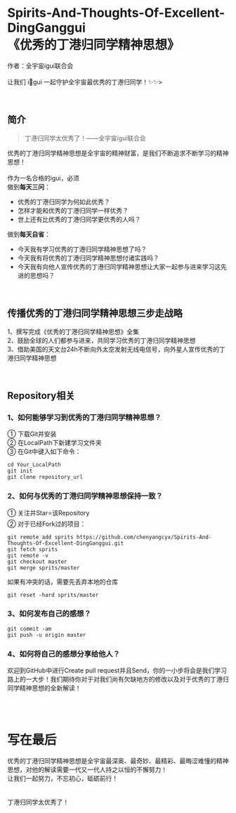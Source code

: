 # Spirits-And-Thoughts-Of-Excellent-DingGanggui<br>《优秀的丁港归同学精神思想》
作者：全宇宙igui联合会<br><br>
让我们 i:sparkling_heart:gui 一起守护全宇宙最优秀的丁港归同学！:sparkles::sparkles:><br>

<br>

## 简介
> 丁港归同学太优秀了！——全宇宙igui联合会

优秀的丁港归同学精神思想是全宇宙的精神财富，是我们不断追求不断学习的精神思想！<br><br>
作为一名合格的igui，必须<br>
做到**每天三问**：<br>
- 优秀的丁港归同学为何如此优秀？<br>
- 怎样才能和优秀的丁港归同学一样优秀？<br>
- 世上还有比优秀的丁港归同学更优秀的人吗？<br>

做到**每天自省**：<br>
- 今天我有学习优秀的丁港归同学精神思想了吗？<br>
- 今天我有将优秀的丁港归同学精神思想付诸实践吗？<br>
- 今天我有向他人宣传优秀的丁港归同学精神思想让大家一起参与进来学习这先进的思想吗？<br>

<br>

## 传播优秀的丁港归同学精神思想三步走战略
1、撰写完成《优秀的丁港归同学精神思想》全集<br>
2、鼓励全球的人们都参与进来，共同学习优秀的丁港归同学精神思想<br>
3、借助美国的天文台24h不断向外太空发射无线电信号，向外星人宣传优秀的丁港归同学精神思想<br>

<br>

## Repository相关
### 1、如何能够学习到优秀的丁港归同学精神思想？
① 下载Git并安装<br>
② 在LocalPath下新建学习文件夹<br>
③ 在Git中键入如下命令：
```
cd Your_LocalPath
git init
git clone repository_url
```
### 2、如何与优秀的丁港归同学精神思想保持一致？
① 关注并Star:star:该Repository<br>
② 对于已经Fork过的项目：
```
git remote add sprits https://github.com/chenyangcyx/Spirits-And-Thoughts-Of-Excellent-DingGanggui.git
git fetch sprits
git remote -v
git checkout master
git merge sprits/master
```
如果有冲突的话，需要先丢弃本地的仓库
```
git reset -hard sprits/master
```
### 3、如何发布自己的感想？
```
git commit -am
git push -u origin master
```
### 4、如何将自己的感想分享给他人？
欢迎到GitHub中进行Create pull request并且Send，你的一小步将会是我们学习路上的一大步！我们期待你对于对我们尚有欠缺地方的修改以及对于优秀的丁港归同学精神思想的全新解读！

<br><br>

# 写在最后
优秀的丁港归同学精神思想是全宇宙最深奥、最奇妙、最精彩、最晦涩难懂的精神思想，对他的解读需要一代又一代人持之以恒的不懈努力！<br>让我们一起努力，不忘初心，砥砺前行！<br><br><br>
丁港归同学太优秀了！
